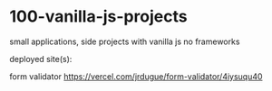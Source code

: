 # 100-vanilla-js-projects

small applications, side projects with vanilla js no frameworks

deployed site(s):

form validator https://vercel.com/jrdugue/form-validator/4iysuqu40
